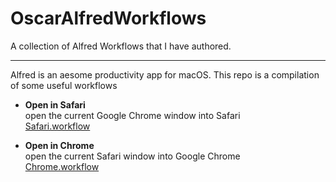 # OscarAlfredWorkflows
A collection of Alfred Workflows that I have authored. 

----

Alfred is an aesome productivity app for macOS.
This repo is a compilation of some useful workflows

- **Open in Safari**  
open the current Google Chrome window into Safari  
[Safari.workflow](https://github.com/oscarmorrison/OscarAlfredWorkflows/blob/master/Open%20in%20Safari.alfredworkflow)

- **Open in Chrome**  
open the current Safari window into Google Chrome  
[Chrome.workflow](https://github.com/oscarmorrison/OscarAlfredWorkflows/blob/master/Open%20in%20Chrome.alfredworkflow)

